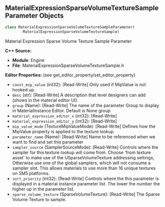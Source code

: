## MaterialExpressionSparseVolumeTextureSampleParameter Objects

```python
class MaterialExpressionSparseVolumeTextureSampleParameter(
        MaterialExpressionSparseVolumeTextureSample)
```

Material Expression Sparse Volume Texture Sample Parameter

**C++ Source:**

- **Module**: Engine
- **File**: MaterialExpressionSparseVolumeTextureSample.h

**Editor Properties:** (see get_editor_property/set_editor_property)

- ``const_mip_value`` (int32):  [Read-Write] Only used if MipValue is not hooked up
- ``desc`` (str):  [Read-Write] A description that level designers can add (shows in the material editor UI).
- ``group`` (Name):  [Read-Write] The name of the parameter Group to display in MaterialInstance Editor. Default is None group
- ``material_expression_editor_x`` (int32):  [Read-Write]
- ``material_expression_editor_y`` (int32):  [Read-Write]
- ``mip_value_mode`` (TextureMipValueMode):  [Read-Write] Defines how the MipValue property is applied to the texture lookup
- ``parameter_name`` (Name):  [Read-Write] Name to be referenced when we want to find and set this parameter
- ``sampler_source`` (SamplerSourceMode):  [Read-Write] Controls where the sampler for this texture lookup will come from.
  Choose 'from texture asset' to make use of the USparseVolumeTexture addressing settings,
  Otherwise use one of the global samplers, which will not consume a sampler slot.
  This allows materials to use more than 16 unique textures on SM5 platforms.
- ``sort_priority`` (int32):  [Read-Write] Controls where the this parameter is displayed in a material instance parameter list. The lower the number the higher up in the parameter list.
- ``sparse_volume_texture`` (SparseVolumeTexture):  [Read-Write] The Sparse Volume Texture to sample.

<a id="unreal.MaterialExpressionSparseVolumeTextureObjectParameter"></a>